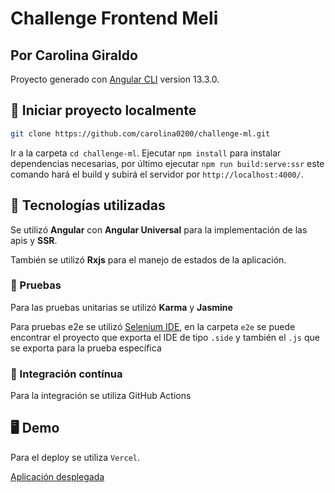 # Challenge Frontend Meli
## Por Carolina Giraldo

Proyecto generado con [Angular CLI](https://github.com/angular/angular-cli) version 13.3.0.

## 🚀 Iniciar proyecto localmente

```bash
git clone https://github.com/carolina0200/challenge-ml.git
```

Ir a la carpeta `cd challenge-ml`. Ejecutar `npm install` para instalar dependencias necesarias, por último ejecutar `npm run build:serve:ssr` este comando hará el build y subirá el servidor por  `http://localhost:4000/`.

## 🔨 Tecnologías utilizadas

Se utilizó <b>Angular</b> con <b>Angular Universal</b> para la implementación de las apis y <b>SSR</b>.

También se utilizó <b>Rxjs</b> para el manejo de estados de la aplicación.

### 🧪 Pruebas
Para las pruebas unitarias se utilizó <b>Karma</b> y <b>Jasmine</b>

Para pruebas e2e se utilizó [Selenium IDE](https://chrome.google.com/webstore/detail/selenium-ide/mooikfkahbdckldjjndioackbalphokd), en la carpeta `e2e` se puede encontrar el proyecto que exporta el IDE de tipo `.side` y también el `.js` que se exporta para la prueba específica

### 🧩 Integración contínua
Para la integración se utiliza GitHub Actions 

## 🖥️ Demo

Para el deploy se utiliza `Vercel`.

[Aplicación desplegada](https://challenge-ml-topaz.vercel.app/)
